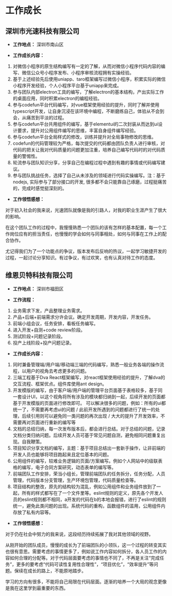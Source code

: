 # 工作成长

## 深圳市光速科技有限公司

- **工作地点：** 深圳市南山区

- **工作成长内容：**

1. 对微信小程序的原生结构编写有一定的了解，从而对微信小程序代码内容的编写、微信公众号小程序发布、小程序审核流程拥有实操经验。
2. 基于上述经验先后使用uniapp、taro框架编写过微信小程序，积累实际的微信小程序开发经验，个人小程序平台基于uniapp来完成。
3. 参与团队内部electron工具的编写，了解electron的基本结构，产出实际工作的桌面应用，同时积累electron的编程经验。
4. 参与codefun平台代码编写，对vue框架使用经验的提升，同时了解并使用typescript开发，让自身沉浸在该环境中编程，不断磨练自己，体验从不会到会，从痛苦到平淡的过程。
5. 参与codefun平台共用组件的编写，基于elementui的二次封装从而达到ui设计要求，提升对公用组件编写的思维，丰富自身组件编写经验。
6. 参与codefun平台全局样式的修改，训练并提升对全局事物修改的思维。
7. codefun的代码管理较为严格，每次提交的代码都由团队负责人进行审核，对代码的把关让我对代码质量的问题更加注重，培养自己编写代码时的对代码质量的警惕性。
8. 轮流参与团队知识分享，分享自己在编程过程中遇到有趣的事情或代码编写建议。
9. 参与团队挑战任务，选择了自己从未涉及的领域进行代码实操编写。注：基于nodejs, 实际参与了部分接口的开发, 很多都不会只能靠自己琢磨，过程挺痛苦的，完成时感觉挺深刻的。

- **工作领悟感想：**

对于初入社会的我来说，光速团队就像是我的引路人，对我的职业生涯产生了很大的影响。

在这个团队工作的过程中，我慢慢熟悉一个团队的该有怎样的基本配置，每一个工作岗位应有的担当责任，也慢慢的学会如何与同事相处，如何与同事在工作上的配合协作。

尤记得我们为了一个功能点的争议，版本发布后反响的热议，一起学习敏捷开发的过程，一起讨论分享知识。有过争议，有过欢笑，也有认真对待工作的态度。

## 维恩贝特科技有限公司

- **工作地点：** 深圳市福田区

- **工作流程：**

1. 业务需求下发，产品整理业务需求。
2. 产品+后端+前端需求分许会议。确定开发周期，开发内容，开发任务。
3. 前端小组会议，任务安排，看板任务编写。
4. 进入开发+自测+code review阶段。
5. 测试阶段+问题记录阶段。
6. 投产上线阶段+投产问题记录。

- **工作成长内容：**

1. 同时兼备管理端/用户端/移动端三端的代码编写，熟悉一般业务各端的操作流程，以用户的视角去考虑更多的问题。
2. 三端工程基于Dva React框架编写，对react框架使用经验的提升，了解dva的交互流程、框架优点。组件库使用ant design。
3. 开发模版的编写，由于客户端/用户端的管理平台页面基于表格较多，基于同一套设计UI，以这个视角将所有涉及的模块都归纳到一起，后续开发的页面都基于开发模版的页面进行修改即可。
可以解决很多的问题，例如：所有的ui都统一了，不需要再考虑ui的问题 / 此前开发所遇到的问题都进行了统一的处理，后续引用则可以避免同一类问题的再次出现 / 大大的提升了开发效率，不需要再对页面进行重新的编写等
4. 文档的总结归纳，每一次发布版本后，都会进行总结。对于总结的问题，记录文档分类归纳问题。后续开发人员可基于常见问题自测，避免相同问题重复出现。自我鞭策。
5. 项目知识分享文档的编写，主题：基于项目总结出一套新手操作，让非前端的开发人员也能够将项目跑起来且定位基本的问题。
6. 公用组件的编写，较难业务逻辑的页面/方案编写。例如个人网站中的级联表格的编写，电子合同方案研究，动态表单的编写等。
7. 前端团队工作安排，荣当小组长，管理前端团队的任务拆分，任务分配，人员管理，代码版本分支管理，生产环境包管理，代码质量检查等。
8. 项目结构的整改，原先的结构较为混乱，例如公用组件和业务组件放到了一起，所有的样式都写在了一个文件里等。eslint规则的定义，原先各个开发人员的eslint规则都不相同，a开发的代码在b的本地会报错，进行了eslint的规则统一，避免此类问题的出现。系统代码的重构，函数组件的滥用，公用组件内存放了私有内容等。

- **工作领悟感想：**

对于仍在社会中努力的我来说，这段经历持续拓展了我对其他领域的视野。

从刚开始的团队成员，慢慢的成长为了前端团队的小领队，这一个过程的转变其实也很有意思。需要考虑的事情更多了，例如说工作内容如何拆分，各人员工作的内容如何合理的分配等。对于代码层面要考虑的事情也不同了，不再是关注“完成任务”，更多的要考虑“代码可读性复用性合理性”，“项目优化”，“效率提升”等问题。保续在成长的路上，不能原地踏步。

学习的方向有很多，不能将自己局限在代码层面。逐渐的培养一个大局的观念更像是我在这里学到最重要的东西。
